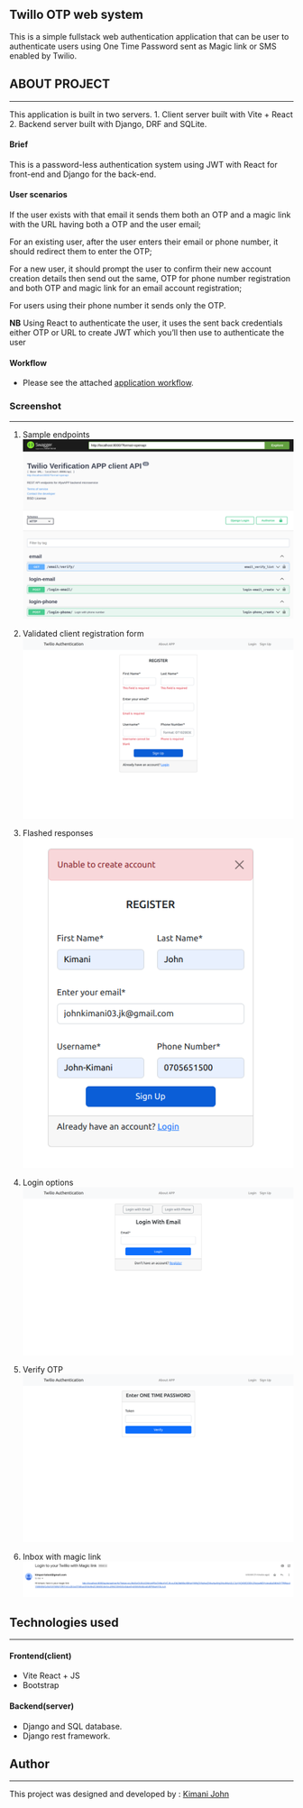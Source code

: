 ## Twillo OTP web system
This is a simple fullstack web authentication application that can be user to authenticate users using One Time Password sent as Magic link or SMS enabled by Twilio.

## ABOUT PROJECT
<hr />
This application is built in two servers.
1. Client server built with Vite + React
2. Backend server built with Django, DRF and SQLite.

#### Brief

This is a password-less authentication system using JWT with React for front-end and Django for the back-end.

#### User scenarios
If the user exists with that email it sends them both an OTP and a magic link with the URL having both a OTP and the user email;

For an existing user, after the user enters their email or phone number, it should redirect them to enter the OTP;

For a new user, it should prompt the user to confirm their new account creation details then send out the same, OTP for phone number registration and both OTP and magic link for an email account registration;

For users using their phone number it sends only the OTP.

**NB** Using React to authenticate the user, it uses the sent back credentials either OTP or URL to create JWT which you’ll then use to authenticate the user
#### Workflow
- Please see the attached [application workflow](https://www.figma.com/file/aZCG7ZbIvXO08lPmpwXc09/Password-less-authentication?type=whiteboard&node-id=0%3A1&t=IFis6uPpzFFEkiUS-1).


### Screenshot
---
1. Sample endpoints
![sample endpoints on swagger ui](assets/backend_swagger.png)

2. Validated client registration form
![sample form validation](assets/register.png)

3. Flashed responses
![flashed responses](assets/flash_messages.png)

4. Login options
![login](assets/login.png)

5. Verify OTP
![login](assets/verify_OTP.png)

6. Inbox with magic link
![magic link](assets/magic_link.png)


## Technologies used
---
#### Frontend(client)
- Vite React + JS
- Bootstrap

#### Backend(server)
- Django and SQL database.
- Django rest framework.

## Author
---
This project was designed and developed by : [Kimani John](https://kimanijohn.netlify.app/)